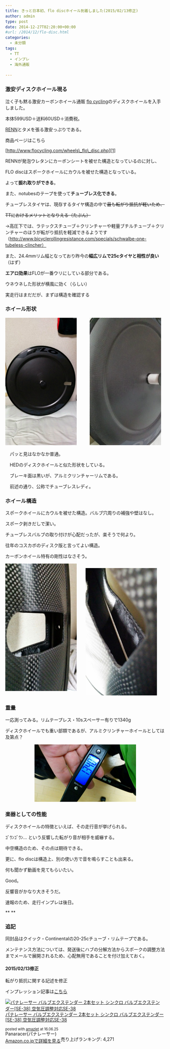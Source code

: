 ```yaml
---
title: きっと日本初、flo discホイール到着しました(2015/02/13修正)
author: admin
type: post
date: 2014-12-27T02:20:00+00:00
#url: /2014/12/flo-disc.html
categories:
  - 未分類
tags:
  - TT
  - インプレ
  - 海外通販

---
```

### 激安ディスクホイール現る

泣く子も黙る激安カーボンホイール通販 <a href="http://www.flocycling.com/" target="_blank">flo cycling</a>のディスクホイールを入手しました。

本体599USD＋送料60USD＋消費税。

<a href="http://rennmultisport.com/cgi-bin/store/commerce.cgi" target="_blank">RENN</a>とタメを張る激安っぷりである。

商品ページはこちら

[http://www.flocycling.com/wheels\_flo\_disc.php][1]

RENNが発泡ウレタンにカーボンシートを被せた構造となっているのに対し、

FLO discはスポークホイールにカウルを被せた構造となっている。

よって**振れ取りができる**。

また、notubesのテープを使って**チューブレス化できる**。

チューブレスタイヤは、現存するタイヤ構造の中で<strike>最も転がり抵抗が軽いため、</strike>

<strike>TTにおけるメリットとなりえる（たぶん）</strike>

→高圧下では、ラテックスチューブ＋クリンチャーや軽量ブチルチューブ＋クリンチャーのほうが転がり抵抗を軽減できるようです（http://www.bicyclerollingresistance.com/specials/schwalbe-one-tubeless-clincher）

また、24.4mmリム幅となっており昨今の**幅広リムで25cタイヤと相性が良い**（はず）

**エアロ効果**はFLOが一番ウリにしている部分である。

ウネウネした形状が横風に効く（らしい）

実走行はまだだが、まずは構造を確認する

### ホイール形状

<div class="separator" style="clear: both; text-align: center;">
</div>



<div class="separator" style="clear: both; text-align: center;">
  <a href="/wp-content/uploads/2014/12/2014-12-2719.38.16-576x1024.jpg" imageanchor="1" style="clear: left; float: left; margin-bottom: 1em; margin-right: 1em;"><img border="0" height="400" src="/wp-content/uploads/2014/12/2014-12-2719.38.16-576x1024.jpg" width="225" /></a><a href="/wp-content/uploads/2014/12/2014-12-2719.43.33-576x1024.jpg" imageanchor="1" style="clear: right; display: inline !important; margin-bottom: 1em; margin-left: 1em;"><img border="0" height="400" src="/wp-content/uploads/2014/12/2014-12-2719.43.33-576x1024.jpg" width="225" /></a><a href="/wp-content/uploads/2014/12/2014-12-2719.38.16-576x1024.jpg" imageanchor="1" style="clear: left; float: left; margin-bottom: 1em; margin-right: 1em;"><br /></a><a href="/wp-content/uploads/2014/12/2014-12-2719.38.16-576x1024.jpg" imageanchor="1" style="clear: left; float: left; margin-bottom: 1em; margin-right: 1em;"><br /></a>
</div>

パッと見はなかなか普通。

HEDのディスクホイールと似た形状をしている。

　ブレーキ面は黒いが、アルミクリンチャーリムである。

　前述の通り、公称でチューブレスレディ。

### ホイール構造

スポークホイールにカウルを被せた構造。バルブ穴周りの補強や壁はなし。

スポーク剥きだしで潔い。

チューブレスバルブの取り付けが心配だったが、楽そうで何より。

往年のコスカボのディスク版と言ってよい構造。

カーボンホイール特有の剛性はなさそう。

<div class="separator" style="clear: both; text-align: center;">
  <a href="/wp-content/uploads/2014/12/2014-12-2719.38.26-576x1024.jpg" imageanchor="1" style="clear: left; float: left; margin-bottom: 1em; margin-right: 1em;"><img border="0" height="400" src="/wp-content/uploads/2014/12/2014-12-2719.38.26-576x1024.jpg" width="225" /></a>
</div>

<a href="/wp-content/uploads/2014/12/2014-12-2719.38.38-576x1024.jpg" imageanchor="1" style="margin-left: 1em; margin-right: 1em; text-align: center;"><img border="0" height="400" src="/wp-content/uploads/2014/12/2014-12-2719.38.38-576x1024.jpg" width="225" /></a>



### 重量

一応測ってみる。リムテープレス・10sスペーサー有りで1340g

ディスクホイールでも重い部類であるが、アルミクリンチャーホイールとしては及第点？

<div class="separator" style="clear: both; text-align: center;">
  <a href="/wp-content/uploads/2014/12/2014-12-2719.48.29-1024x576.jpg" imageanchor="1" style="margin-left: 1em; margin-right: 1em;"><img border="0" height="180" src="/wp-content/uploads/2014/12/2014-12-2719.48.29-1024x576.jpg" width="320" /></a>
</div>



### **楽器としての性能**

ディスクホイールの特徴といえば、その走行音が挙げられる。

ｺﾞｳﾝｺﾞｳﾝ&#8230; という反響した転がり音が相手を威嚇する。

中空構造のため、その点は期待できる。

更に、flo discは構造上、別の使い方で音を鳴らすことも出来る。

何も聞かず動画を見てもらいたい。



Good。

反響音がかなり大きそうだ。

速報のため、走行インプレは後日。

**
**

### **追記**

同封品はクイック・Continentalの20-25cチューブ・リムテープである。

メンテナンス方法については、発送後にハブの分解方法からスポークの調整方法までメールで展開されるため、心配無用であることを付け加えておく。



#### 2015/02/13修正

転がり抵抗に関する記述を修正

インプレッション記事は[こちら][2]



<div class="amazlet-box" style="margin-bottom:0px;">
  <div class="amazlet-image" style="float:left;margin:0px 12px 1px 0px;">
    <a href="http://www.amazon.co.jp/exec/obidos/ASIN/B000O1P7CG/gensobunya-22/ref=nosim/" name="amazletlink" target="_blank"><img src="https://images-fe.ssl-images-amazon.com/images/I/41Utav%2B9BwL._SL160_.jpg" alt="パナレーサー バルブエクステンダー  2本セット シンクロ バルブエクステンダー[SE-38] 空気圧調整対応SE-38" style="border: none;" /></a>
  </div>

  <div class="amazlet-info" style="line-height:120%; margin-bottom: 10px">
    <div class="amazlet-name" style="margin-bottom:10px;line-height:120%">
<a href="http://www.amazon.co.jp/exec/obidos/ASIN/B000O1P7CG/gensobunya-22/ref=nosim/" name="amazletlink" target="_blank">パナレーサー バルブエクステンダー 2本セット シンクロ バルブエクステンダー[SE-38] 空気圧調整対応SE-38</a></p>

<div class="amazlet-powered-date" style="font-size:80%;margin-top:5px;line-height:120%">
  posted with <a href="http://www.amazlet.com/" title="amazlet" target="_blank">amazlet</a> at 16.06.25
</div>


<div class="amazlet-detail">
Panaracer(パナレーサー) <br />売り上げランキング: 4,271


<div class="amazlet-sub-info" style="float: left;">
<div class="amazlet-link" style="margin-top: 5px">
  <a href="http://www.amazon.co.jp/exec/obidos/ASIN/B000O1P7CG/gensobunya-22/ref=nosim/" name="amazletlink" target="_blank">Amazon.co.jpで詳細を見る</a>
</div>

  </div>

  <div class="amazlet-footer" style="clear: left">
  </div>
</div>


 [1]: http://www.flocycling.com/wheels_flo_disc.php
 [2]: /2015/05/12/flo-disc-whee.html